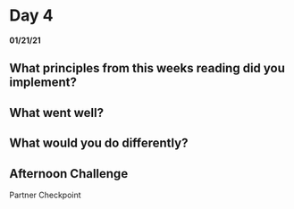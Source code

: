 # Day 4
__01/21/21__

## What principles from this weeks reading did you implement?

## What went well?

## What would you do differently?

## Afternoon Challenge 

Partner Checkpoint